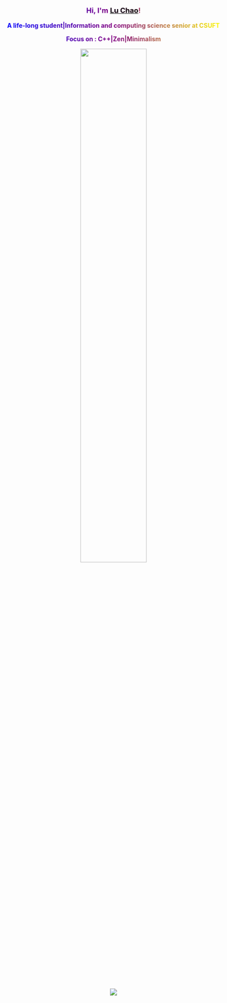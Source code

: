 <h3 align="center" style="
  background: linear-gradient(to right, blue , purple, yellow);
  -webkit-background-clip: text;
  -moz-background-clip: text;
  background-clip: text;
  color: transparent;
  text-align: center;">Hi, I'm <a href="https://looechao.github.io/">Lu Chao</a>!</h3>
<p align="center" style="
  background: linear-gradient(to right, blue , purple, yellow);
  -webkit-background-clip: text;
  -moz-background-clip: text;
  background-clip: text;
  color: transparent;
  text-align: center;"><b>A life-long student|Information and computing science senior at CSUFT</b></p>
<p align="center"style="
  background: linear-gradient(to right, blue , purple, yellow);
  -webkit-background-clip: text;
  -moz-background-clip: text;
  background-clip: text;
  color: transparent;
  text-align: center;"><b>Focus on : C++|Zen|Minimalism</b></p>
<p align="center">
    <img src="https://github-readme-stats.vercel.app/api?username=looechao&theme=radical"  style="width:55%;"/>
</p>



<p align="center">
  <a href="https://count.getloli.com/"><img src="https://count.getloli.com/get/@looechao?theme=asoul"></a>
</p>


<!--
**looechao/looechao** is a ✨ _special_ ✨ repository because its `README.md` (this file) appears on your GitHub profile.

Here are some ideas to get you started:

- 🔭 I’m currently working on ...
- 🌱 I’m currently learning ...
- 👯 I’m looking to collaborate on ...
- 🤔 I’m looking for help with ...
- 💬 Ask me about ...
- 📫 How to reach me: ...
- 😄 Pronouns: ...
- ⚡ Fun fact: ...



<p align="center">
    <img src="https://github-readme-stats.vercel.app/api?username=looechao&theme=radical"  style="width:55%;"/>
</p>

<p align="center">
    <img src="https://github-readme-stats.vercel.app/api/top-langs/?username=looechao&layout=compact&theme=radical"  style="width:55%;"/>
</p>
<p align="center">
    <img src="https://komarev.com/ghpvc/?username=looechao&color=ff69b4"  style="width:15%;"/>
</p>

-->